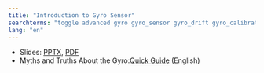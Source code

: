 ```yaml
---
title: "Introduction to Gyro Sensor"
searchterms: "toggle advanced gyro gyro_sensor gyro_drift gyro_calibration angle rate introduction_to_gyro_sensor"
lang: "en"
---
```

 <ul>
 <li class="ng-binding">Slides:
 <a href="translations/en-us/advanced/Gyro.pptx">PPTX</a>,
 <a href="translations/en-us/advanced/Gyro.pdf">PDF</a>
 </li>
 <li>Myths and Truths About the Gyro:<a href="translations/en-us/guides/GyroGuide.pdf">Quick Guide</a> (English)
 </li>
 </ul>
